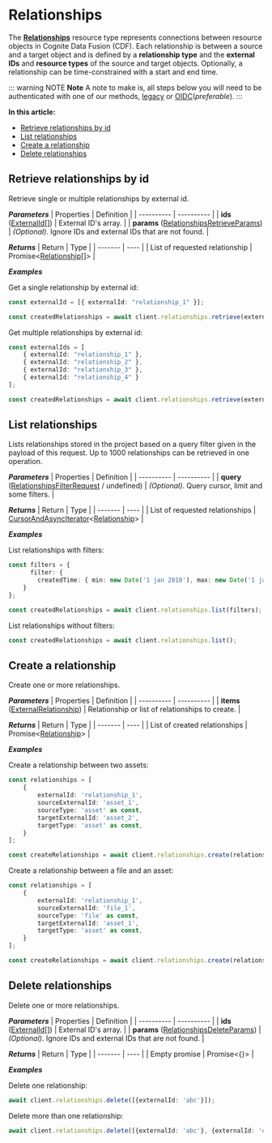 # Relationships

<!--What are Relationships?  Generic overview information-->

The [**Relationships**](../../../concepts/resource_types/relationships.md) resource type represents connections between resource objects in Cognite Data Fusion (CDF). Each relationship is between a source and a target object and is defined by a **relationship type** and the **external IDs** and **resource types** of the source and target objects. Optionally, a relationship can be time-constrained with a start and end time.


::: warning NOTE
**Note** A note to make is, all steps below you will need to be authenticated with one of our methods, [legacy](https://docs.cognite.com/dev/guides/sdk/js/authentication/#cdf-auth-flow) or [OIDC](https://docs.cognite.com/dev/guides/sdk/js/authentication/#openid-connect-oidc)(*preferable*).
:::

**In this article:**

  - [Retrieve relationships by id](#retrieve-relationships-by-id)
  - [List relationships](#list-relationships)
  - [Create a relationship](#create-a-relationship)
  - [Delete relationships](#delete-relationships)

## Retrieve relationships by id

Retrieve single or multiple relationships by external id.

***Parameters***
| Properties | Definition |
| ---------- | ---------- |
| **ids** ([ExternalId[]](https://cognitedata.github.io/cognite-sdk-js/interfaces/externalid.html)) | External ID's array. |
| **params** ([RelationshipsRetrieveParams](https://cognitedata.github.io/cognite-sdk-js/globals.html#relationshipsretrieveparams)) | *(Optional)*. Ignore IDs and external IDs that are not found. |

***Returns***
| Return | Type |
| ------- | ---- |
| List of requested relationship |  Promise<[Relationship[]](https://cognitedata.github.io/cognite-sdk-js/interfaces/relationship.html)> |

***Examples***

Get a single relationship by external id:

```ts
const externalId = [{ externalId: "relationship_1" }];

const createdRelationships = await client.relationships.retrieve(externalId);
```

Get multiple relationships by external id:

```ts
const externalIds = [
    { externalId: "relationship_1" },
    { externalId: "relationship_2" },
    { externalId: "relationship_3" },
    { externalId: "relationship_4" }
];

const createdRelationships = await client.relationships.retrieve(externalIds);
```

## List relationships

Lists relationships stored in the project based on a query filter given in the payload of this request. Up to 1000 relationships can be retrieved in one operation.

***Parameters***
| Properties | Definition |
| ---------- | ---------- |
| **query** ([RelationshipsFilterRequest](https://cognitedata.github.io/cognite-sdk-js/interfaces/relationshipsfilterrequest.html) / undefined) | *(Optional)*. Query cursor, limit and some filters. |

***Returns***
| Return | Type |
| ------- | ---- |
| List of requested relationships |  [CursorAndAsyncIterator](https://cognitedata.github.io/cognite-sdk-js/globals.html#cursorandasynciterator)<[Relationship](https://cognitedata.github.io/cognite-sdk-js/interfaces/relationship.html)> |

***Examples***

List relationships with filters:

```ts
const filters = {
	  filter: {
        createdTime: { min: new Date('1 jan 2018'), max: new Date('1 jan 2019') }
    }
};

const createdRelationships = await client.relationships.list(filters);
```

List relationships without filters:

```ts
const createdRelationships = await client.relationships.list();
```

## Create a relationship

Create one or more relationships.

***Parameters***
| Properties | Definition |
| ---------- | ---------- |
| **items** ([ExternalRelationship](https://cognitedata.github.io/cognite-sdk-js/interfaces/externalrelationship.html)) | Relationship or list of relationships to create. |

***Returns***
| Return | Type |
| ------- | ---- |
| List of created relationships |  Promise<[Relationship](https://cognitedata.github.io/cognite-sdk-js/interfaces/relationship.html)> |

***Examples***

Create a relationship between two assets:

```ts
const relationships = [
    {
        externalId: 'relationship_1',
        sourceExternalId: 'asset_1',
        sourceType: 'asset' as const,
        targetExternalId: 'asset_2',
        targetType: 'asset' as const,
    }
];

const createRelationships = await client.relationships.create(relationships);
```

Create a relationship between a file and an asset:

```ts
const relationships = [
    {
        externalId: 'relationship_1',
        sourceExternalId: 'file_1',
        sourceType: 'file' as const,
        targetExternalId: 'asset_1',
        targetType: 'asset' as const,
    }
];

const createRelationships = await client.relationships.create(relationships);
```

## Delete relationships

Delete one or more relationships.

***Parameters***
| Properties | Definition |
| ---------- | ---------- |
| **ids** ([ExternalId[]](https://cognitedata.github.io/cognite-sdk-js/interfaces/externalid.html)) | External ID's array. |
| **params** ([RelationshipsDeleteParams](https://cognitedata.github.io/cognite-sdk-js/globals.html#relationshipsdeleteparams)) | *(Optional)*. Ignore IDs and external IDs that are not found. |

***Returns***
| Return | Type |
| ------- | ---- |
| Empty promise | Promise<{}> |

***Examples***

Delete one relationship:

```ts
await client.relationships.delete([{externalId: 'abc'}]);
```

Delete more than one relationship:

```ts
await client.relationships.delete([{externalId: 'abc'}, {externalId: 'def'}]);
```
